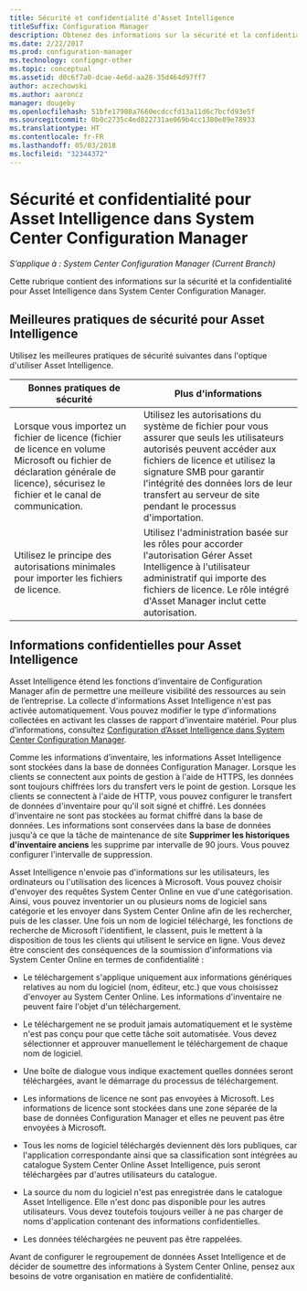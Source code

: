 ```yaml
---
title: Sécurité et confidentialité d’Asset Intelligence
titleSuffix: Configuration Manager
description: Obtenez des informations sur la sécurité et la confidentialité pour Asset Intelligence dans System Center Configuration Manager.
ms.date: 2/22/2017
ms.prod: configuration-manager
ms.technology: configmgr-other
ms.topic: conceptual
ms.assetid: d0c6f7a0-dcae-4e6d-aa28-35d464d97ff7
author: aczechowski
ms.author: aaroncz
manager: dougeby
ms.openlocfilehash: 51bfe17980a7660ecdccfd13a11d6c7bcfd93e5f
ms.sourcegitcommit: 0b0c2735c4ed822731ae069b4cc1380e89e78933
ms.translationtype: HT
ms.contentlocale: fr-FR
ms.lasthandoff: 05/03/2018
ms.locfileid: "32344372"
---
```

# <a name="security-and-privacy-for-asset-intelligence-in-system-center-configuration-manager"></a>Sécurité et confidentialité pour Asset Intelligence dans System Center Configuration Manager

*S’applique à : System Center Configuration Manager (Current Branch)*

Cette rubrique contient des informations sur la sécurité et la confidentialité pour Asset Intelligence dans System Center Configuration Manager.  

##  <a name="BKMK_Security_AI"></a> Meilleures pratiques de sécurité pour Asset Intelligence  
 Utilisez les meilleures pratiques de sécurité suivantes dans l'optique d'utiliser Asset Intelligence.  

|Bonnes pratiques de sécurité|Plus d'informations|  
|----------------------------|----------------------|  
|Lorsque vous importez un fichier de licence (fichier de licence en volume Microsoft ou fichier de déclaration générale de licence), sécurisez le fichier et le canal de communication.|Utilisez les autorisations du système de fichier pour vous assurer que seuls les utilisateurs autorisés peuvent accéder aux fichiers de licence et utilisez la signature SMB pour garantir l'intégrité des données lors de leur transfert au serveur de site pendant le processus d'importation.|  
|Utilisez le principe des autorisations minimales pour importer les fichiers de licence.|Utilisez l'administration basée sur les rôles pour accorder l'autorisation Gérer Asset Intelligence à l'utilisateur administratif qui importe des fichiers de licence. Le rôle intégré d'Asset Manager inclut cette autorisation.|  

##  <a name="BKMK_Privacy_HardwareInventory"></a> Informations confidentielles pour Asset Intelligence  
 Asset Intelligence étend les fonctions d’inventaire de Configuration Manager afin de permettre une meilleure visibilité des ressources au sein de l’entreprise. La collecte d'informations Asset Intelligence n'est pas activée automatiquement. Vous pouvez modifier le type d'informations collectées en activant les classes de rapport d'inventaire matériel. Pour plus d’informations, consultez [Configuration d’Asset Intelligence dans System Center Configuration Manager](../../../../core/clients/manage/asset-intelligence/configuring-asset-intelligence.md).  

 Comme les informations d’inventaire, les informations Asset Intelligence sont stockées dans la base de données Configuration Manager. Lorsque les clients se connectent aux points de gestion à l'aide de HTTPS, les données sont toujours chiffrées lors du transfert vers le point de gestion. Lorsque les clients se connectent à l'aide de HTTP, vous pouvez configurer le transfert de données d'inventaire pour qu'il soit signé et chiffré. Les données d'inventaire ne sont pas stockées au format chiffré dans la base de données. Les informations sont conservées dans la base de données jusqu'à ce que la tâche de maintenance de site **Supprimer les historiques d'inventaire anciens** les supprime par intervalle de 90 jours. Vous pouvez configurer l'intervalle de suppression.  

 Asset Intelligence n'envoie pas d'informations sur les utilisateurs, les ordinateurs ou l'utilisation des licences à Microsoft. Vous pouvez choisir d'envoyer des requêtes System Center Online en vue d'une catégorisation. Ainsi, vous pouvez inventorier un ou plusieurs noms de logiciel sans catégorie et les envoyer dans System Center Online afin de les rechercher, puis de les classer. Une fois un nom de logiciel téléchargé, les fonctions de recherche de Microsoft l'identifient, le classent, puis le mettent à la disposition de tous les clients qui utilisent le service en ligne. Vous devez être conscient des conséquences de la soumission d'informations via System Center Online en termes de confidentialité :  

-   Le téléchargement s'applique uniquement aux informations génériques relatives au nom du logiciel (nom, éditeur, etc.) que vous choisissez d'envoyer au System Center Online. Les informations d'inventaire ne peuvent faire l'objet d'un téléchargement.  

-   Le téléchargement ne se produit jamais automatiquement et le système n'est pas conçu pour que cette tâche soit automatisée. Vous devez sélectionner et approuver manuellement le téléchargement de chaque nom de logiciel.  

-   Une boîte de dialogue vous indique exactement quelles données seront téléchargées, avant le démarrage du processus de téléchargement.  

-   Les informations de licence ne sont pas envoyées à Microsoft. Les informations de licence sont stockées dans une zone séparée de la base de données Configuration Manager et elles ne peuvent pas être envoyées à Microsoft.  

-   Tous les noms de logiciel téléchargés deviennent dès lors publiques, car l'application correspondante ainsi que sa classification sont intégrées au catalogue System Center Online Asset Intelligence, puis seront téléchargées par d'autres utilisateurs du catalogue.  

-   La source du nom du logiciel n'est pas enregistrée dans le catalogue Asset Intelligence. Elle n'est donc pas disponible pour les autres utilisateurs. Vous devez toutefois toujours veiller à ne pas charger de noms d'application contenant des informations confidentielles.  

-   Les données téléchargées ne peuvent pas être rappelées.  

 Avant de configurer le regroupement de données Asset Intelligence et de décider de soumettre des informations à System Center Online, pensez aux besoins de votre organisation en matière de confidentialité.  
